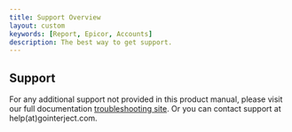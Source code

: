 ```yaml
---
title: Support Overview
layout: custom
keywords: [Report, Epicor, Accounts]
description: The best way to get support.
---
```


## Support
For any additional support not provided in this product manual, please visit our full documentation [troubleshooting site](https://docs.gointerject.com/wTroubleshoot/Troubleshooting-Landing.html#overview). Or you can contact support at help(at)gointerject.com.